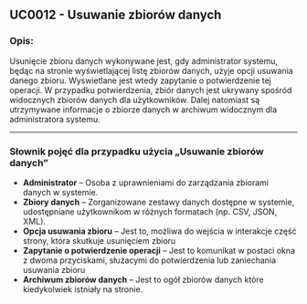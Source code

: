 ## UC0012 - Usuwanie zbiorów danych

### Opis:
Usunięcie zbioru danych wykonywane jest, gdy administrator systemu, będąc na stronie wyświetlającej listę zbiorów danych, użyje opcji usuwania danego zbioru. Wyswietlane jest wtedy zapytanie o potwierdzenie tej operacji. W przypadku potwierdzenia, zbiór danych jest ukrywany spośród widocznych zbiorów danych dla użytkowników. Dalej natomiast są utrzymywane informacje o zbiorze danych w archiwum widocznym dla administratora systemu.

---

### Słownik pojęć dla przypadku użycia „Usuwanie zbiorów danych”

- **Administrator** – Osoba z uprawnieniami do zarządzania zbiorami danych w systemie.  
- **Zbiory danych** – Zorganizowane zestawy danych dostępne w systemie, udostępniane użytkownikom w różnych formatach (np. CSV, JSON, XML).
- **Opcja usuwania zbioru** – Jest to, możliwa do wejścia w interakcje część strony, która skutkuje usunięciem zbioru
- **Zapytanie o potwierdzenie operacji** – Jest to komunikat w postaci okna z dwoma przyciskami, służacymi do potwierdzenia lub zaniechania usuwania zbioru  
- **Archiwum zbiorów danych** – Jest to ogół zbiorów danych które kiedykolwiek istniały na stronie.  